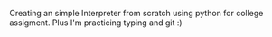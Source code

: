 Creating an simple Interpreter from scratch using python for college assigment.
Plus I'm practicing typing and git :)
